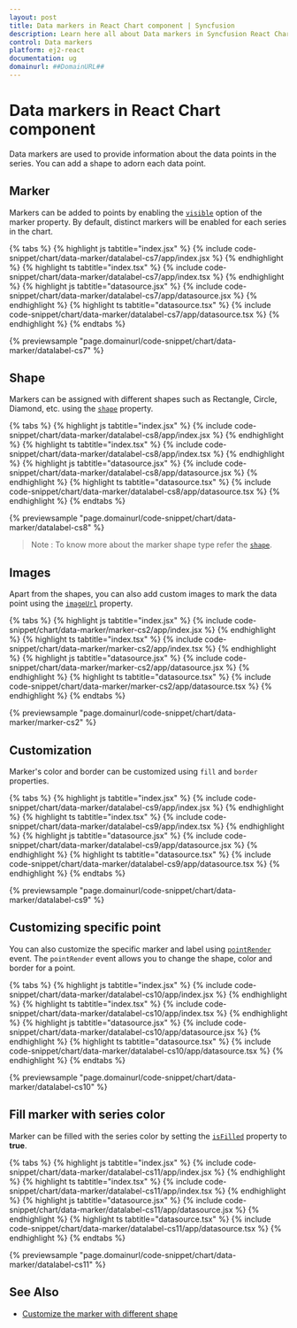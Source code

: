```yaml
---
layout: post
title: Data markers in React Chart component | Syncfusion
description: Learn here all about Data markers in Syncfusion React Chart component of Syncfusion Essential JS 2 and more.
control: Data markers 
platform: ej2-react
documentation: ug
domainurl: ##DomainURL##
---
```


# Data markers in React Chart component

Data markers are used to provide information about the data points in the series. You can add a shape to adorn each data point.

<!-- markdownlint-disable MD036 -->

## Marker

<!-- markdownlint-disable MD036 -->

Markers can be added to points by enabling the [`visible`](https://ej2.syncfusion.com/react/documentation/api/chart/markerSettings/#visible) option of the marker property. By default, distinct markers will be enabled for each series in the chart.

{% tabs %}
{% highlight js tabtitle="index.jsx" %}
{% include code-snippet/chart/data-marker/datalabel-cs7/app/index.jsx %}
{% endhighlight %}
{% highlight ts tabtitle="index.tsx" %}
{% include code-snippet/chart/data-marker/datalabel-cs7/app/index.tsx %}
{% endhighlight %}
{% highlight js tabtitle="datasource.jsx" %}
{% include code-snippet/chart/data-marker/datalabel-cs7/app/datasource.jsx %}
{% endhighlight %}
{% highlight ts tabtitle="datasource.tsx" %}
{% include code-snippet/chart/data-marker/datalabel-cs7/app/datasource.tsx %}
{% endhighlight %}
{% endtabs %}

{% previewsample "page.domainurl/code-snippet/chart/data-marker/datalabel-cs7" %}

## Shape

Markers can be assigned with different shapes such as Rectangle, Circle, Diamond, etc. using the [`shape`](https://ej2.syncfusion.com/react/documentation/api/chart/markerSettings/#shape) property.

{% tabs %}
{% highlight js tabtitle="index.jsx" %}
{% include code-snippet/chart/data-marker/datalabel-cs8/app/index.jsx %}
{% endhighlight %}
{% highlight ts tabtitle="index.tsx" %}
{% include code-snippet/chart/data-marker/datalabel-cs8/app/index.tsx %}
{% endhighlight %}
{% highlight js tabtitle="datasource.jsx" %}
{% include code-snippet/chart/data-marker/datalabel-cs8/app/datasource.jsx %}
{% endhighlight %}
{% highlight ts tabtitle="datasource.tsx" %}
{% include code-snippet/chart/data-marker/datalabel-cs8/app/datasource.tsx %}
{% endhighlight %}
{% endtabs %}

{% previewsample "page.domainurl/code-snippet/chart/data-marker/datalabel-cs8" %}

>Note : To know more about the marker shape type refer the [`shape`](https://ej2.syncfusion.com/react/documentation/api/chart/markerSettings/#shape).

## Images

Apart from the shapes, you can also add custom images to mark the data point using the [`imageUrl`](https://ej2.syncfusion.com/react/documentation/api/chart/markerSettings/#imageurl) property.

{% tabs %}
{% highlight js tabtitle="index.jsx" %}
{% include code-snippet/chart/data-marker/marker-cs2/app/index.jsx %}
{% endhighlight %}
{% highlight ts tabtitle="index.tsx" %}
{% include code-snippet/chart/data-marker/marker-cs2/app/index.tsx %}
{% endhighlight %}
{% highlight js tabtitle="datasource.jsx" %}
{% include code-snippet/chart/data-marker/marker-cs2/app/datasource.jsx %}
{% endhighlight %}
{% highlight ts tabtitle="datasource.tsx" %}
{% include code-snippet/chart/data-marker/marker-cs2/app/datasource.tsx %}
{% endhighlight %}
{% endtabs %}

{% previewsample "page.domainurl/code-snippet/chart/data-marker/marker-cs2" %}

## Customization

Marker's color and border can be customized using `fill` and `border` properties.

{% tabs %}
{% highlight js tabtitle="index.jsx" %}
{% include code-snippet/chart/data-marker/datalabel-cs9/app/index.jsx %}
{% endhighlight %}
{% highlight ts tabtitle="index.tsx" %}
{% include code-snippet/chart/data-marker/datalabel-cs9/app/index.tsx %}
{% endhighlight %}
{% highlight js tabtitle="datasource.jsx" %}
{% include code-snippet/chart/data-marker/datalabel-cs9/app/datasource.jsx %}
{% endhighlight %}
{% highlight ts tabtitle="datasource.tsx" %}
{% include code-snippet/chart/data-marker/datalabel-cs9/app/datasource.tsx %}
{% endhighlight %}
{% endtabs %}

{% previewsample "page.domainurl/code-snippet/chart/data-marker/datalabel-cs9" %}

## Customizing specific point

You can also customize the specific marker and label using [`pointRender`](https://ej2.syncfusion.com/react/documentation/api/chart/#pointrender-emittypeipointrendereventargs) event. The `pointRender` event allows you to change the shape, color and border for a point.

{% tabs %}
{% highlight js tabtitle="index.jsx" %}
{% include code-snippet/chart/data-marker/datalabel-cs10/app/index.jsx %}
{% endhighlight %}
{% highlight ts tabtitle="index.tsx" %}
{% include code-snippet/chart/data-marker/datalabel-cs10/app/index.tsx %}
{% endhighlight %}
{% highlight js tabtitle="datasource.jsx" %}
{% include code-snippet/chart/data-marker/datalabel-cs10/app/datasource.jsx %}
{% endhighlight %}
{% highlight ts tabtitle="datasource.tsx" %}
{% include code-snippet/chart/data-marker/datalabel-cs10/app/datasource.tsx %}
{% endhighlight %}
{% endtabs %}

{% previewsample "page.domainurl/code-snippet/chart/data-marker/datalabel-cs10" %}

## Fill marker with series color

Marker can be filled with the series color by setting the [`isFilled`](https://ej2.syncfusion.com/react/documentation/api/chart/markerSettingsModel/#isFilled-boolean) property to <b>true</b>.

{% tabs %}
{% highlight js tabtitle="index.jsx" %}
{% include code-snippet/chart/data-marker/datalabel-cs11/app/index.jsx %}
{% endhighlight %}
{% highlight ts tabtitle="index.tsx" %}
{% include code-snippet/chart/data-marker/datalabel-cs11/app/index.tsx %}
{% endhighlight %}
{% highlight js tabtitle="datasource.jsx" %}
{% include code-snippet/chart/data-marker/datalabel-cs11/app/datasource.jsx %}
{% endhighlight %}
{% highlight ts tabtitle="datasource.tsx" %}
{% include code-snippet/chart/data-marker/datalabel-cs11/app/datasource.tsx %}
{% endhighlight %}
{% endtabs %}

{% previewsample "page.domainurl/code-snippet/chart/data-marker/datalabel-cs11" %}

## See Also

* [Customize the marker with different shape](./how-to/#customize-the-marker-with-different-shape)
